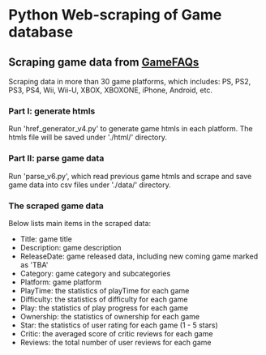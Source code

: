 # Python Web-scraping of Game database #

## Scraping game data from [GameFAQs](https://www.gamefaqs.com)
Scraping data in more than 30 game platforms, which includes: PS, PS2, PS3, PS4, Wii, Wii-U, XBOX, XBOXONE, iPhone, Android, etc. 

### Part I: generate htmls ###
Run 'href_generator_v4.py' to generate game htmls in each platform. The htmls file will be saved under './html/' directory.

### Part II: parse game data ###
Run 'parse_v6.py', which read previous game htmls and scrape and save game data into csv files under './data/' directory.

### The scraped game data ###
Below lists main items in the scraped data:
- Title: game title
- Description: game description
- ReleaseDate: game released data, including new coming game marked as 'TBA'
- Category: game category and subcategories
- Platform: game platform
- PlayTime: the statistics of playTime for each game
- Difficulty: the statistics of difficulty for each game
- Play: the statistics of play progress for each game
- Ownership: the statistics of ownership for each game
- Star: the statistics of user rating for each game (1 - 5 stars)
- Critic: the averaged score of critic reviews for each game
- Reviews: the total number of user reviews for each game 


